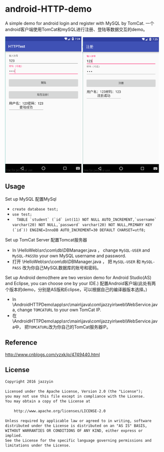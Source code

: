 android-HTTP-demo
======
 A simple demo for android login and register with MySQL by TomCat.
 一个android客户端使用TomCat和mySQL进行注册、登陆等数据交互的demo。

<img src="/1.png" width="250">
<img src="/2.png" width="250">

 Usage
-----
Set up MySQL
配置MySql
 - ```create database test;```
 - ```use test;```
 - ```  TABLE `student` (`id` int(11) NOT NULL AUTO_INCREMENT,`username` varchar(20) NOT NULL,`password` varchar(20) NOT NULL,PRIMARY KEY (`id`)) ENGINE=InnoDB AUTO_INCREMENT=30 DEFAULT CHARSET=utf8;```
	
Set up TomCat Server
配置Tomcat服务器
 - In \HelloWeb\src\com\db\DBManager.java ， change ```MySQL-USER``` and ```MySQL-PASS```to your own MySQL username and password.
 - 打开 \HelloWeb\src\com\db\DBManager.java ， 把 ```MySQL-USER``` 和 ```MySQL-PASS``` 改为你自己MySQL数据库的账号和密码。

Set up Android demo(there are two version demo for  Android Studio(AS) and Eclipse, you can choose one by your IDE.)
配置Android客户端(此处有两个版本的demo，分别是AS版和Eclipse，可以根据自己的编译器版本选择。)
 - In \AndroidHTTPDemo\app\src\main\java\com\jazzyin\web\WebService.java, change ```TOMCATURL``` to your own TomCat IP.
 - 在 \AndroidHTTPDemo\app\src\main\java\com\jazzyin\web\WebService.java中， 把```TOMCATURL```改为你自己的TomCat服务器IP。
 
 Reference
-----
 http://www.cnblogs.com/yzxk/p/4749440.html
 
 License
-------
    Copyright 2016 jazzyin

    Licensed under the Apache License, Version 2.0 (the "License");
    you may not use this file except in compliance with the License.
    You may obtain a copy of the License at

        http://www.apache.org/licenses/LICENSE-2.0

    Unless required by applicable law or agreed to in writing, software
    distributed under the License is distributed on an "AS IS" BASIS,
    WITHOUT WARRANTIES OR CONDITIONS OF ANY KIND, either express or implied.
    See the License for the specific language governing permissions and
    limitations under the License.
